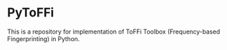 # PyToFFi

This is a repository for implementation of ToFFi Toolbox (Frequency-based Fingerprinting) in Python.
